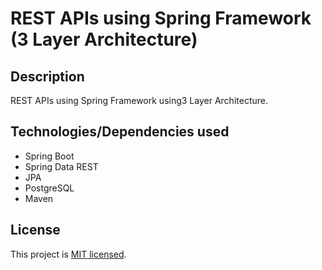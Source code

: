 # REST APIs using Spring Framework (3 Layer Architecture)

## Description

REST APIs using Spring Framework using3 Layer Architecture.


## Technologies/Dependencies used

- Spring Boot
- Spring Data REST
- JPA
- PostgreSQL
- Maven

## License

This project is [MIT licensed](LICENSE).
